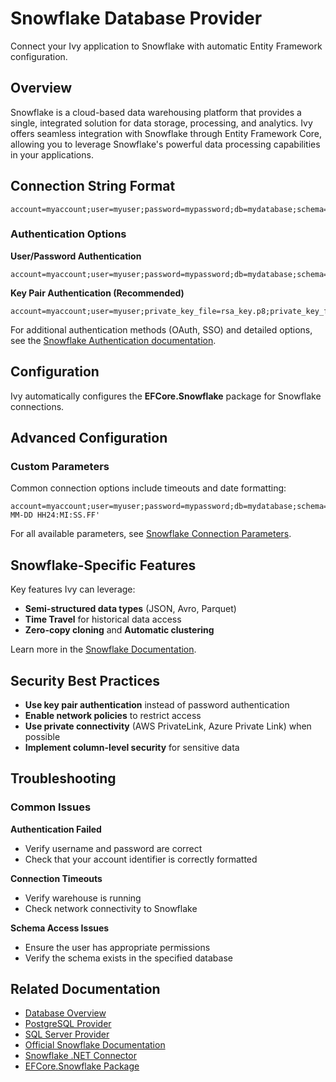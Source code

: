 # Snowflake Database Provider

<Ingress>
Connect your Ivy application to Snowflake with automatic Entity Framework configuration.
</Ingress>

## Overview

Snowflake is a cloud-based data warehousing platform that provides a single, integrated solution for data storage, processing, and analytics. Ivy offers seamless integration with Snowflake through Entity Framework Core, allowing you to leverage Snowflake's powerful data processing capabilities in your applications.

## Connection String Format

```text
account=myaccount;user=myuser;password=mypassword;db=mydatabase;schema=myschema;warehouse=mywarehouse
```

### Authentication Options

**User/Password Authentication**
```text
account=myaccount;user=myuser;password=mypassword;db=mydatabase;schema=myschema;warehouse=mywarehouse
```

**Key Pair Authentication (Recommended)**
```text
account=myaccount;user=myuser;private_key_file=rsa_key.p8;private_key_file_pwd=passphrase;db=mydatabase;schema=myschema;warehouse=mywarehouse
```

For additional authentication methods (OAuth, SSO) and detailed options, see the [Snowflake Authentication documentation](https://docs.snowflake.com/en/user-guide/authentication).

## Configuration

Ivy automatically configures the **EFCore.Snowflake** package for Snowflake connections.

## Advanced Configuration

### Custom Parameters

Common connection options include timeouts and date formatting:

```text
account=myaccount;user=myuser;password=mypassword;db=mydatabase;schema=myschema;warehouse=mywarehouse;connection_timeout=60;TIMESTAMP_OUTPUT_FORMAT='YYYY-MM-DD HH24:MI:SS.FF'
```

For all available parameters, see [Snowflake Connection Parameters](https://docs.snowflake.com/en/user-guide/dotnet-driver-connection).

## Snowflake-Specific Features

Key features Ivy can leverage:
- **Semi-structured data types** (JSON, Avro, Parquet)
- **Time Travel** for historical data access
- **Zero-copy cloning** and **Automatic clustering**

Learn more in the [Snowflake Documentation](https://docs.snowflake.com/en/user-guide).

## Security Best Practices

- **Use key pair authentication** instead of password authentication
- **Enable network policies** to restrict access
- **Use private connectivity** (AWS PrivateLink, Azure Private Link) when possible
- **Implement column-level security** for sensitive data

## Troubleshooting

### Common Issues

**Authentication Failed**
- Verify username and password are correct
- Check that your account identifier is correctly formatted

**Connection Timeouts**
- Verify warehouse is running
- Check network connectivity to Snowflake

**Schema Access Issues**
- Ensure the user has appropriate permissions
- Verify the schema exists in the specified database

## Related Documentation

- [Database Overview](Overview.md)
- [PostgreSQL Provider](PostgreSql.md)
- [SQL Server Provider](SqlServer.md)
- [Official Snowflake Documentation](https://docs.snowflake.com)
- [Snowflake .NET Connector](https://docs.snowflake.com/en/developer-guide/dotnet-driver)
- [EFCore.Snowflake Package](https://github.com/Sielnowy/EFCore.Snowflake)
